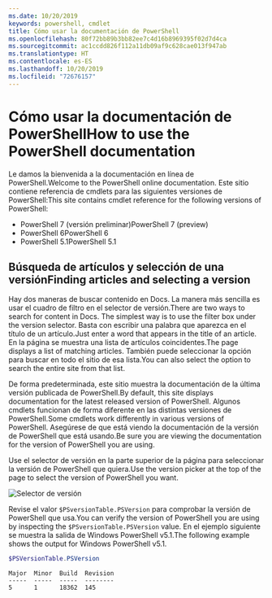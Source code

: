 ```yaml
---
ms.date: 10/20/2019
keywords: powershell, cmdlet
title: Cómo usar la documentación de PowerShell
ms.openlocfilehash: 80f72bb89b3bb82ee7c4d16b8969395f02d7d4ca
ms.sourcegitcommit: ac1ccdd826f112a11db09af9c628cae013f947ab
ms.translationtype: HT
ms.contentlocale: es-ES
ms.lasthandoff: 10/20/2019
ms.locfileid: "72676157"
---
```

# <a name="how-to-use-the-powershell-documentation"></a><span data-ttu-id="25cbe-103">Cómo usar la documentación de PowerShell</span><span class="sxs-lookup"><span data-stu-id="25cbe-103">How to use the PowerShell documentation</span></span>

<span data-ttu-id="25cbe-104">Le damos la bienvenida a la documentación en línea de PowerShell.</span><span class="sxs-lookup"><span data-stu-id="25cbe-104">Welcome to the PowerShell online documentation.</span></span> <span data-ttu-id="25cbe-105">Este sitio contiene referencia de cmdlets para las siguientes versiones de PowerShell:</span><span class="sxs-lookup"><span data-stu-id="25cbe-105">This site contains cmdlet reference for the following versions of PowerShell:</span></span>

- <span data-ttu-id="25cbe-106">PowerShell 7 (versión preliminar)</span><span class="sxs-lookup"><span data-stu-id="25cbe-106">PowerShell 7 (preview)</span></span>
- <span data-ttu-id="25cbe-107">PowerShell 6</span><span class="sxs-lookup"><span data-stu-id="25cbe-107">PowerShell 6</span></span>
- <span data-ttu-id="25cbe-108">PowerShell 5.1</span><span class="sxs-lookup"><span data-stu-id="25cbe-108">PowerShell 5.1</span></span>

## <a name="finding-articles-and-selecting-a-version"></a><span data-ttu-id="25cbe-109">Búsqueda de artículos y selección de una versión</span><span class="sxs-lookup"><span data-stu-id="25cbe-109">Finding articles and selecting a version</span></span>

<span data-ttu-id="25cbe-110">Hay dos maneras de buscar contenido en Docs. La manera más sencilla es usar el cuadro de filtro en el selector de versión.</span><span class="sxs-lookup"><span data-stu-id="25cbe-110">There are two ways to search for content in Docs. The simplest way is to use the filter box under the version selector.</span></span> <span data-ttu-id="25cbe-111">Basta con escribir una palabra que aparezca en el título de un artículo.</span><span class="sxs-lookup"><span data-stu-id="25cbe-111">Just enter a word that appears in the title of an article.</span></span> <span data-ttu-id="25cbe-112">En la página se muestra una lista de artículos coincidentes.</span><span class="sxs-lookup"><span data-stu-id="25cbe-112">The page displays a list of matching articles.</span></span> <span data-ttu-id="25cbe-113">También puede seleccionar la opción para buscar en todo el sitio de esa lista.</span><span class="sxs-lookup"><span data-stu-id="25cbe-113">You can also select the option to search the entire site from that list.</span></span>

<span data-ttu-id="25cbe-114">De forma predeterminada, este sitio muestra la documentación de la última versión publicada de PowerShell.</span><span class="sxs-lookup"><span data-stu-id="25cbe-114">By default, this site displays documentation for the latest released version of PowerShell.</span></span> <span data-ttu-id="25cbe-115">Algunos cmdlets funcionan de forma diferente en las distintas versiones de PowerShell.</span><span class="sxs-lookup"><span data-stu-id="25cbe-115">Some cmdlets work differently in various versions of PowerShell.</span></span> <span data-ttu-id="25cbe-116">Asegúrese de que está viendo la documentación de la versión de PowerShell que está usando.</span><span class="sxs-lookup"><span data-stu-id="25cbe-116">Be sure you are viewing the documentation for the version of PowerShell you are using.</span></span>

<span data-ttu-id="25cbe-117">Use el selector de versión en la parte superior de la página para seleccionar la versión de PowerShell que quiera.</span><span class="sxs-lookup"><span data-stu-id="25cbe-117">Use the version picker at the top of the page to select the version of PowerShell you want.</span></span>

![Selector de versión](images/how-to-use-docs/version-search.gif)

<span data-ttu-id="25cbe-119">Revise el valor `$PSversionTable.PSVersion` para comprobar la versión de PowerShell que usa.</span><span class="sxs-lookup"><span data-stu-id="25cbe-119">You can verify the version of PowerShell you are using by inspecting the `$PSversionTable.PSVersion` value.</span></span> <span data-ttu-id="25cbe-120">En el ejemplo siguiente se muestra la salida de Windows PowerShell v5.1.</span><span class="sxs-lookup"><span data-stu-id="25cbe-120">The following example shows the output for Windows PowerShell v5.1.</span></span>

```powershell
$PSVersionTable.PSVersion
```

```Output
Major  Minor  Build  Revision
-----  -----  -----  --------
5      1      18362  145
```
